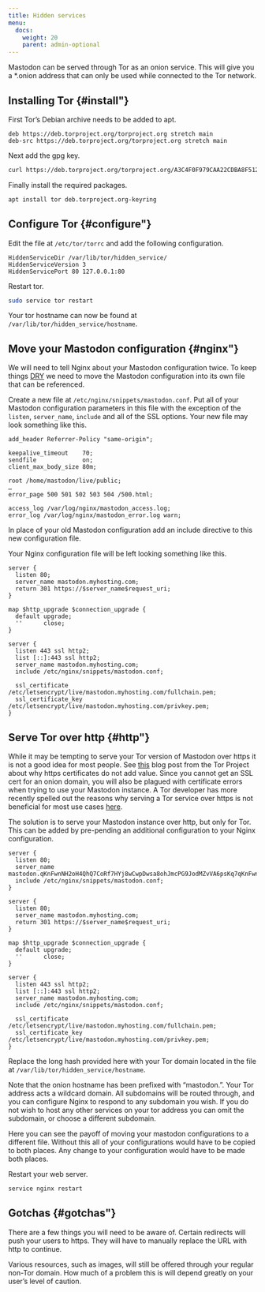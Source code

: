 ```yaml
---
title: Hidden services
menu:
  docs:
    weight: 20
    parent: admin-optional
---
```


Mastodon can be served through Tor as an onion service. This will give you a \*.onion address that can only be used while connected to the Tor network.

## Installing Tor {#install"}

First Tor’s Debian archive needs to be added to apt.

```text
deb https://deb.torproject.org/torproject.org stretch main
deb-src https://deb.torproject.org/torproject.org stretch main
```

Next add the gpg key.

```bash
curl https://deb.torproject.org/torproject.org/A3C4F0F979CAA22CDBA8F512EE8CBC9E886DDD89.asc | gpg --import
```

Finally install the required packages.

```bash
apt install tor deb.torproject.org-keyring
```

## Configure Tor {#configure"}

Edit the file at `/etc/tor/torrc` and add the following configuration.

```text
HiddenServiceDir /var/lib/tor/hidden_service/
HiddenServiceVersion 3
HiddenServicePort 80 127.0.0.1:80
```

Restart tor.

```bash
sudo service tor restart
```

Your tor hostname can now be found at `/var/lib/tor/hidden_service/hostname`.

## Move your Mastodon configuration {#nginx"}

We will need to tell Nginx about your Mastodon configuration twice. To keep things [DRY](https://en.wikipedia.org/wiki/Don%27t_repeat_yourself) we need to move the Mastodon configuration into its own file that can be referenced.

Create a new file at `/etc/nginx/snippets/mastodon.conf`. Put all of your Mastodon configuration parameters in this file with the exception of the `listen`, `server_name`, `include` and all of the SSL options. Your new file may look something like this.

```text
add_header Referrer-Policy "same-origin";

keepalive_timeout    70;
sendfile             on;
client_max_body_size 80m;

root /home/mastodon/live/public;
…
error_page 500 501 502 503 504 /500.html;

access_log /var/log/nginx/mastodon_access.log;
error_log /var/log/nginx/mastodon_error.log warn;
```

In place of your old Mastodon configuration add an include directive to this new configuration file.

Your Nginx configuration file will be left looking something like this.

```text
server {
  listen 80;
  server_name mastodon.myhosting.com;
  return 301 https://$server_name$request_uri;
}

map $http_upgrade $connection_upgrade {
  default upgrade;
  ''      close;
}

server {
  listen 443 ssl http2;
  list [::]:443 ssl http2;
  server_name mastodon.myhosting.com;
  include /etc/nginx/snippets/mastodon.conf;

  ssl_certificate /etc/letsencrypt/live/mastodon.myhosting.com/fullchain.pem;
  ssl_certificate_key /etc/letsencrypt/live/mastodon.myhosting.com/privkey.pem;
}
```

## Serve Tor over http {#http"}

While it may be tempting to serve your Tor version of Mastodon over https it is not a good idea for most people. See [this](https://blog.torproject.org/facebook-hidden-services-and-https-certs) blog post from the Tor Project about why https certificates do not add value. Since you cannot get an SSL cert for an onion domain, you will also be plagued with certificate errors when trying to use your Mastodon instance. A Tor developer has more recently spelled out the reasons why serving a Tor service over https is not beneficial for most use cases [here](https://matt.traudt.xyz/p/o44SnkW2.html).

The solution is to serve your Mastodon instance over http, but only for Tor. This can be added by pre-pending an additional configuration to your Nginx configuration.

```text
server {
  listen 80;
  server_name mastodon.qKnFwnNH2oH4QhQ7CoRf7HYj8wCwpDwsa8ohJmcPG9JodMZvVA6psKq7qKnFwnNH2oH4QhQ7CoRf7HYj8wCwpDwsa8ohJmcPG9JodMZvVA6psKq7.onion;
  include /etc/nginx/snippets/mastodon.conf;
}

server {
  listen 80;
  server_name mastodon.myhosting.com;
  return 301 https://$server_name$request_uri;
}

map $http_upgrade $connection_upgrade {
  default upgrade;
  ''      close;
}

server {
  listen 443 ssl http2;
  list [::]:443 ssl http2;
  server_name mastodon.myhosting.com;
  include /etc/nginx/snippets/mastodon.conf;

  ssl_certificate /etc/letsencrypt/live/mastodon.myhosting.com/fullchain.pem;
  ssl_certificate_key /etc/letsencrypt/live/mastodon.myhosting.com/privkey.pem;
}
```

Replace the long hash provided here with your Tor domain located in the file at `/var/lib/tor/hidden_service/hostname`.

Note that the onion hostname has been prefixed with “mastodon.”. Your Tor address acts a wildcard domain. All subdomains will be routed through, and you can configure Nginx to respond to any subdomain you wish. If you do not wish to host any other services on your tor address you can omit the subdomain, or choose a different subdomain.

Here you can see the payoff of moving your mastodon configurations to a different file. Without this all of your configurations would have to be copied to both places. Any change to your configuration would have to be made both places.

Restart your web server.

```bash
service nginx restart
```

## Gotchas {#gotchas"}

There are a few things you will need to be aware of. Certain redirects will push your users to https. They will have to manually replace the URL with http to continue.

Various resources, such as images, will still be offered through your regular non-Tor domain. How much of a problem this is will depend greatly on your user’s level of caution.

